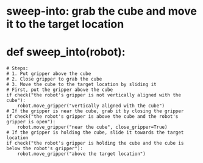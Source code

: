 # sweep-into: grab the cube and move it to the target location
# def sweep_into(robot):
    # Steps:
    # 1. Put gripper above the cube
    # 2. Close gripper to grab the cube
    # 3. Move the cube to the target location by sliding it
    # First, put the gripper above the cube
    if check("the robot's gripper is not vertically aligned with the cube"):
        robot.move_gripper("vertically aligned with the cube")
    # If the gripper is near the cube, grab it by closing the gripper
    if check("the robot's gripper is above the cube and the robot's gripper is open"):
        robot.move_gripper("near the cube", close_gripper=True)
    # If the gripper is holding the cube, slide it towards the target location
    if check("the robot's gripper is holding the cube and the cube is below the robot's gripper"):
        robot.move_gripper("above the target location")